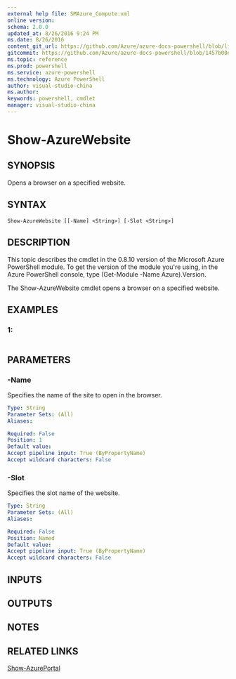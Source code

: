 ```yaml
---
external help file: SMAzure_Compute.xml
online version: 
schema: 2.0.0
updated_at: 8/26/2016 9:24 PM
ms.date: 8/26/2016
content_git_url: https://github.com/Azure/azure-docs-powershell/blob/live/azureps-cmdlets-docs/Service%20Management/Compute%20Cmdlets/v0.9.8/Show-AzureWebsite.md
gitcommit: https://github.com/Azure/azure-docs-powershell/blob/1457b00e4be43f52e047ac6fd4ed87f3565c5548/azureps-cmdlets-docs/Service%20Management/Compute%20Cmdlets/v0.9.8/Show-AzureWebsite.md
ms.topic: reference
ms.prod: powershell
ms.service: azure-powershell
ms.technology: Azure PowerShell
author: visual-studio-china
ms.author: 
keywords: powershell, cmdlet
manager: visual-studio-china
---
```


# Show-AzureWebsite
## SYNOPSIS
Opens a browser on a specified website.

## SYNTAX

```
Show-AzureWebsite [[-Name] <String>] [-Slot <String>]
```

## DESCRIPTION
This topic describes the cmdlet in the 0.8.10 version of the Microsoft Azure PowerShell module.
To get the version of the module you're using, in the Azure PowerShell console, type (Get-Module -Name Azure).Version.

The Show-AzureWebsite cmdlet opens a browser on a specified website.

## EXAMPLES

### 1:
```

```

## PARAMETERS

### -Name
Specifies the name of the site to open in the browser.

```yaml
Type: String
Parameter Sets: (All)
Aliases: 

Required: False
Position: 1
Default value: 
Accept pipeline input: True (ByPropertyName)
Accept wildcard characters: False
```

### -Slot
Specifies the slot name of the website.

```yaml
Type: String
Parameter Sets: (All)
Aliases: 

Required: False
Position: Named
Default value: 
Accept pipeline input: True (ByPropertyName)
Accept wildcard characters: False
```

## INPUTS

## OUTPUTS

## NOTES

## RELATED LINKS

[Show-AzurePortal](ad7a9990-36d0-4ae5-82d8-8c0faa159782)

